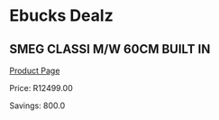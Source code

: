 
# Ebucks Dealz
## SMEG CLASSI M/W 60CM BUILT IN
[Product Page](https://www.ebucks.com/web/shop/productSelected.do?prodId=1031698735&catId=704989856)

Price: R12499.00

Savings: 800.0


	